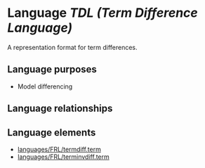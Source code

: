 # Language _TDL (Term Difference Language)_
A representation format for term differences.

## Language purposes
* Model differencing

## Language relationships

## Language elements
* [languages/FRL/termdiff.term](https://github.com/softlang/yas/blob/master/languages/FRL/termdiff.term)
* [languages/FRL/terminvdiff.term](https://github.com/softlang/yas/blob/master/languages/FRL/terminvdiff.term)
